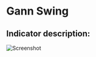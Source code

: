 # Gann Swing #
## Indicator description: ##

![Screenshot](/../master/ScreenShots/GannSwing_Ind.jpg?raw=true "Gann Swing")

